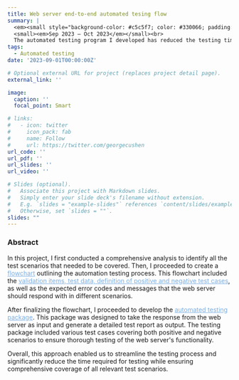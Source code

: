 ```yaml
---
title: Web server end-to-end automated tesing flow
summary: |
  <em><small style="background-color: #c5c5f7; color: #330066; padding: 5px;">nodeJS/selenium/playwright/webdriver/postman/</small></em><br>
  <small><em>Sep 2023 – Oct 2023</em></small><br>
  The automated testing program I developed has reduced the testing time to `one-tenth` of the original manual testing time.
tags:
  - Automated testing 
date: '2023-09-01T00:00:00Z'

# Optional external URL for project (replaces project detail page).
external_link: ''

image:
  caption: ''
  focal_point: Smart

# links:
#   - icon: twitter
#     icon_pack: fab
#     name: Follow
#     url: https://twitter.com/georgecushen
url_code: ''
url_pdf: ''
url_slides: ''
url_video: ''

# Slides (optional).
#   Associate this project with Markdown slides.
#   Simply enter your slide deck's filename without extension.
#   E.g. `slides = "example-slides"` references `content/slides/example-slides.md`.
#   Otherwise, set `slides = ""`.
slides: ""
---
```

### Abstract
In this project, I first conducted a comprehensive analysis to identify all the test scenarios that needed to be covered. Then, I proceeded to create a <u style="color: #7dafe2;">flowchart</u> outlining the automation testing process. This flowchart included the <u style="color: #7dafe2;">validation items, test data, definition of positive and negative test cases</u>, as well as the expected error codes and messages that the web server should respond with in different scenarios.

After finalizing the flowchart, I proceeded to develop the <u style="color: #7dafe2;">automated testing package</u>. This package was designed to take the response from the web server as input and generate a detailed test report as output. The testing package included various test cases covering both positive and negative scenarios to ensure thorough testing of the web server's functionality.

Overall, this approach enabled us to streamline the testing process and significantly reduce the time required for testing while ensuring comprehensive coverage of all relevant test scenarios.
